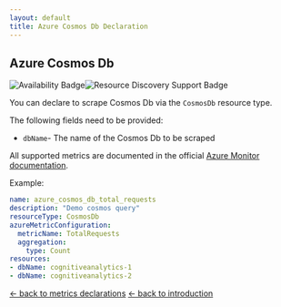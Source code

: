 ```yaml
---
layout: default
title: Azure Cosmos Db Declaration
---
```


## Azure Cosmos Db

![Availability Badge](https://img.shields.io/badge/Available%20Starting-v1.0-green.svg)![Resource Discovery Support Badge](https://img.shields.io/badge/Support%20for%20Resource%20Discovery-No-red.svg)

You can declare to scrape Cosmos Db via the `CosmosDb` resource type.

The following fields need to be provided:

- `dbName`- The name of the Cosmos Db to be scraped

All supported metrics are documented in the official [Azure Monitor documentation](https://docs.microsoft.com/en-us/azure/azure-monitor/platform/metrics-supported#microsoftdocumentdbdatabaseaccounts).

Example:

```yaml
name: azure_cosmos_db_total_requests
description: "Demo cosmos query"
resourceType: CosmosDb
azureMetricConfiguration:
  metricName: TotalRequests
  aggregation:
    type: Count
resources:
- dbName: cognitiveanalytics-1
- dbName: cognitiveanalytics-2
```

<!-- markdownlint-disable MD033 -->
[&larr; back to metrics declarations](/configuration/v1.x/metrics)
[&larr; back to introduction](/)
<!-- markdownlint-enable -->
